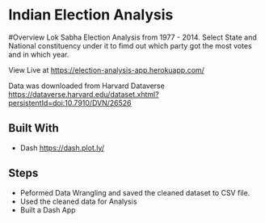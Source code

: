 # Indian Election Analysis

#Overview
Lok Sabha Election Analysis from 1977 - 2014.
Select State and National constituency under it to fimd out which party got the most votes and in which year.

View Live at https://election-analysis-app.herokuapp.com/

Data was downloaded from Harvard Dataverse 
https://dataverse.harvard.edu/dataset.xhtml?persistentId=doi:10.7910/DVN/26526

## Built With
* Dash https://dash.plot.ly/

## Steps
* Peformed Data Wrangling and saved the cleaned dataset to CSV file.
* Used the cleaned data for Analysis
* Built a Dash App
